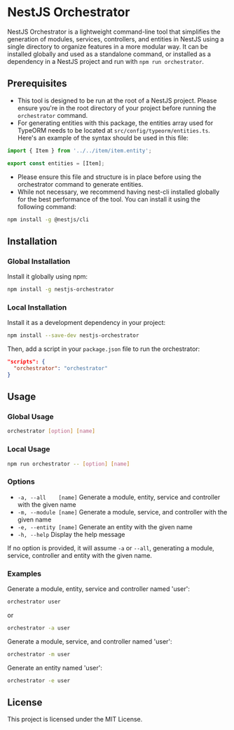 # NestJS Orchestrator

NestJS Orchestrator is a lightweight command-line tool that simplifies the generation of modules, services, controllers, and entities in NestJS using a single directory to organize features in a more modular way. It can be installed globally and used as a standalone command, or installed as a dependency in a NestJS project and run with `npm run orchestrator`.

## Prerequisites

- This tool is designed to be run at the root of a NestJS project. Please ensure you're in the root directory of your project before running the `orchestrator` command.
- For generating entities with this package, the entities array used for TypeORM needs to be located at `src/config/typeorm/entities.ts`. Here's an example of the syntax should be used in this file:

```typescript
import { Item } from '../../item/item.entity';

export const entities = [Item];
```

- Please ensure this file and structure is in place before using the orchestrator command to generate entities.
- While not necessary, we recommend having nest-cli installed globally for the best performance of the tool. You can install it using the following command:

```bash
npm install -g @nestjs/cli
```

## Installation

### Global Installation

Install it globally using npm:

```bash
npm install -g nestjs-orchestrator
```

### Local Installation

Install it as a development dependency in your project:

```bash
npm install --save-dev nestjs-orchestrator
```

Then, add a script in your `package.json` file to run the orchestrator:

```json
"scripts": {
  "orchestrator": "orchestrator"
}
```

## Usage

### Global Usage

```bash
orchestrator [option] [name]
```

### Local Usage

```bash
npm run orchestrator -- [option] [name]
```

### Options

- `-a, --all    [name]`   Generate a module, entity, service and controller with the given name
- `-m, --module [name]`   Generate a module, service, and controller with the given name
- `-e, --entity [name]`   Generate an entity with the given name
- `-h, --help`            Display the help message

If no option is provided, it will assume `-a` or `--all`, generating a module, service, controller and entity with the given name.

### Examples

Generate a module, entity, service and controller named 'user':

```bash
orchestrator user
```

or

```bash
orchestrator -a user
```

Generate a module, service, and controller named 'user':

```bash
orchestrator -m user
```

Generate an entity named 'user':

```bash
orchestrator -e user
```

## License

This project is licensed under the MIT License.